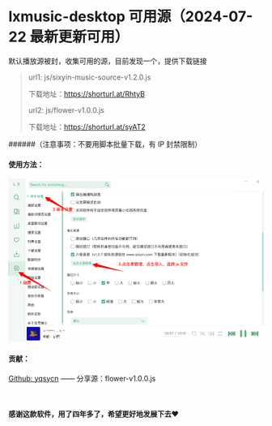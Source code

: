 # lxmusic-desktop 可用源（2024-07-22 最新更新可用）

默认播放源被封，收集可用的源，目前发现一个，提供下载链接

> url1: js/sixyin-music-source-v1.2.0.js
> 
> 下载地址：https://shorturl.at/RhtyB
> 
> url2: js/flower-v1.0.0.js
> 
> 下载地址：https://shorturl.at/syAT2

######（注意事项：不要用脚本批量下载，有 IP 封禁限制）


#### 使用方法：
![img.png](static/img.png)

#### 贡献：
[Github: yqsycn](https://github.com/yqsycn) —— 分享源：flower-v1.0.0.js

<br>

#### 感谢这款软件，用了四年多了，希望更好地发展下去❤️